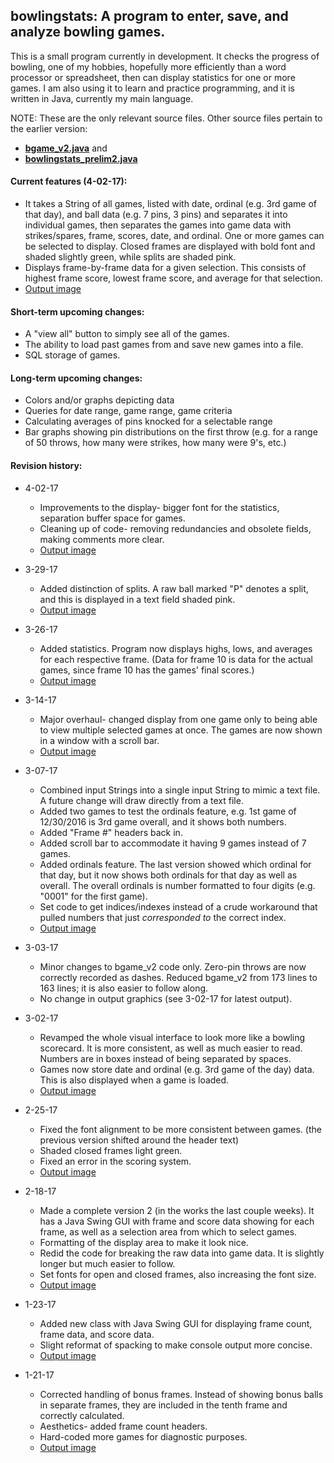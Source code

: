 ## bowlingstats: A program to enter, save, and analyze bowling games.

This is a small program currently in development.  It checks the progress of bowling, one of my hobbies, hopefully more efficiently than a word processor or spreadsheet, then can display statistics for one or more games.  I am also using it to learn and practice programming, and it is written in Java, currently my main language.

NOTE: These are the only relevant source files.  Other source files pertain to the earlier version:
- **[bgame_v2.java](bgame_v2.java)** and
- **[bowlingstats_prelim2.java](bowlingstats_prelim2.java)**

#### Current features (4-02-17):
- It takes a String of all games, listed with date, ordinal (e.g. 3rd game of that day), and ball data (e.g. 7 pins, 3 pins) and separates it into individual games, then separates the games into game data with strikes/spares, frame, scores, date, and ordinal.  One or more games can be selected to display.  Closed frames are displayed with bold font and shaded slightly green, while splits are shaded pink.
- Displays frame-by-frame data for a given selection.  This consists of highest frame score, lowest frame score, and average for that selection.
- [Output image](output_v2_170402.png)

#### Short-term upcoming changes:
- A "view all" button to simply see all of the games.
- The ability to load past games from and save new games into a file.
- SQL storage of games.

#### Long-term upcoming changes:
- Colors and/or graphs depicting data
- Queries for date range, game range, game criteria
- Calculating averages of pins knocked for a selectable range
- Bar graphs showing pin distributions on the first throw (e.g. for a range of 50 throws, how many were strikes, how many were 9's, etc.)


#### Revision history:
- 4-02-17
  - Improvements to the display- bigger font for the statistics, separation buffer space for games.
  - Cleaning up of code- removing redundancies and obsolete fields, making comments more clear.
  - [Output image](output_v2_170402.png)

- 3-29-17
  - Added distinction of splits.  A raw ball marked "P" denotes a split, and this is displayed in a text field shaded pink.
  - [Output image](output_v2_170329.png)

- 3-26-17
  - Added statistics.  Program now displays highs, lows, and averages for each respective frame.  (Data for frame 10 is data for the actual games, since frame 10 has the games' final scores.)
  - [Output image](output_v2_170326.PNG)

- 3-14-17
  - Major overhaul- changed display from one game only to being able to view multiple selected games at once.  The games are now shown in a window with a scroll bar.
  - [Output image](output_v2_170314.png)

- 3-07-17
  - Combined input Strings into a single input String to mimic a text file.  A future change will draw directly from a text file.
  - Added two games to test the ordinals feature, e.g. 1st game of 12/30/2016 is 3rd game overall, and it shows both numbers.
  - Added "Frame #" headers back in.
  - Added scroll bar to accommodate it having 9 games instead of 7 games.
  - Added ordinals feature.  The last version showed which ordinal for that day, but it now shows both ordinals for that day as well as overall.  The overall ordinals is number formatted to four digits (e.g. "0001" for the first game).
  - Set code to get indices/indexes instead of a crude workaround that pulled numbers that just *corresponded to* the correct index.
  - [Output image](output_v2_170307.png)

- 3-03-17
  - Minor changes to bgame_v2 code only.  Zero-pin throws are now correctly recorded as dashes.  Reduced bgame_v2 from 173 lines to 163 lines; it is also easier to follow along.
  - No change in output graphics (see 3-02-17 for latest output).
  
- 3-02-17
  - Revamped the whole visual interface to look more like a bowling scorecard.  It is more consistent, as well as much easier to read.  Numbers are in boxes instead of being separated by spaces.
  - Games now store date and ordinal (e.g. 3rd game of the day) data.  This is also displayed when a game is loaded.
  - [Output image](output_v2_170302.png)

- 2-25-17
  - Fixed the font alignment to be more consistent between games.  (the previous version shifted around the header text)
  - Shaded closed frames light green.
  - Fixed an error in the scoring system.
  - [Output image](output_v2_170225.png)

- 2-18-17
  - Made a complete version 2 (in the works the last couple weeks).  It has a Java Swing GUI with frame and score data showing for each frame, as well as a selection area from which to select games.
  - Formatting of the display area to make it look nice.
  - Redid the code for breaking the raw data into game data.  It is slightly longer but much easier to follow.
  - Set fonts for open and closed frames, also increasing the font size.
  - [Output image](output_v2_170218.png)

- 1-23-17
  - Added new class with Java Swing GUI for displaying frame count, frame data, and score data.
  - Slight reformat of spacking to make console output more concise.
  - [Output image](output_v1_170123.png)

- 1-21-17
  - Corrected handling of bonus frames.  Instead of showing bonus balls in separate frames, they are included in the tenth frame and correctly calculated.
  - Aesthetics- added frame count headers.
  - Hard-coded more games for diagnostic purposes.
  - [Output image](output_oldconsole_170121.png)
